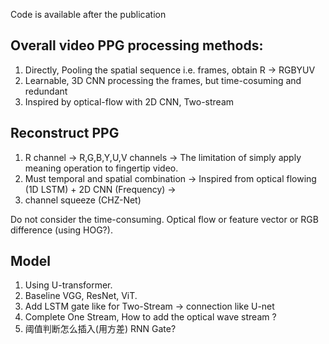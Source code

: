 Code is available after the publication

## Overall video PPG processing methods:
1. Directly, Pooling the spatial sequence i.e. frames, obtain R -> RGBYUV
2. Learnable, 3D CNN processing the frames, but time-cosuming and redundant
3. Inspired by optical-flow with 2D CNN, Two-stream
## Reconstruct PPG
1.  R channel -> R,G,B,Y,U,V channels -> The limitation of simply apply meaning operation to fingertip video.
2.	Must temporal and spatial combination -> Inspired from optical flowing (1D LSTM) + 2D CNN (Frequency) ->
3.	channel squeeze (CHZ-Net)

Do not consider the time-consuming.
Optical flow or feature vector or RGB difference (using HOG?).

## Model
1.  Using U-transformer.
2.  Baseline VGG, ResNet, ViT.
3.  Add LSTM gate like for Two-Stream -> connection like U-net
4.  Complete One Stream, How to  add the optical wave stream ?
5.  阈值判断怎么插入(用方差) RNN Gate? 

